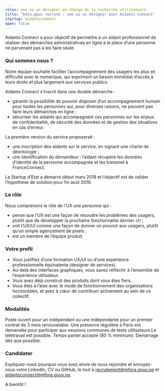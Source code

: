```yaml
---
roles: une ou un designer en charge de la recherche utilisateurs
title: "beta.gouv recrute : une ou un designer pour Aidants Connect"
startup: aidantsconnect
open: false
---
```


Aidants Connect a pour objectif de permettre à un aidant professionnel de réaliser des démarches administratives en ligne à la place d’une personne ne parvenant pas à les faire seule.

<!--more-->

### Qui sommes nous ?
Notre équipe souhaite faciliter l’accompagnement des usagers les plus en difficulté avec le numérique, qui expriment un besoin immédiat d’accès à leurs droits et plus largement aux services publics.

Aidants Connect s’inscrit dans une double démarche :

* garantir la possibilité de pouvoir disposer d’un accompagnement humain pour toutes les personnes qui, pour diverses raisons, ne peuvent pas faire leurs démarches en ligne ;
* sécuriser les aidants qui accompagnent ces personnes sur les enjeux de confidentialité, de sécurité des données et de gestion des situations en cas d’erreur.

La première version du service proposerait :

* une inscription des aidants sur le service, en signant une charte de déontologie ;
* une identification du demandeur : l’aidant récupère les données d’identité de la personne accompagnée et les transmet à FranceConnect.

La Startup d’Etat a démarré début mars 2019 et l’objectif est de valider l’hypothèse de solution pour fin août 2019.

### Le rôle
Nous comprenons le rôle de l'UX une personne qui :

* pense que l’UX est une façon de résoudre les problèmes des usagers, plutôt que de développer la prochaine fonctionnalité dernier cri ;
* voit l’UX/UI comme une façon de donner un pouvoir aux usagers, plutôt qu’un simple agencement de pixels ;
* est un membre de l’équipe produit.

### Votre profil
* Vous justifiez d’une formation UX/UI ou d’une expérience professionnelle équivalente (designer de services).
* Au-delà des interfaces graphiques, vous savez réfléchir à l’ensemble de l’expérience utilisateur.
* Vous avez déjà construit des produits dont vous êtes fiers.
* Vous êtes à l’aise avec le mode de fonctionnement des organisations horizontales, et avez à cœur de contribuer activement au sein de ce collectif.

### Modalités
Poste ouvert pour un indépendant ou une indépendante pour un premier contrat de 3 mois renouvelable. Une présence régulière à Paris est demandée pour participer aux sessions communes de tests utilisateurs.Le télétravail est possible. Temps partiel accepté (80 % minimum). Démarrage dès que possible.

### Candidater

Expliquez-nous pourquoi vous avez envie de nous rejoindre et envoyez-nous votre LinkedIn, CV ou GitHub, le tout à recrutement@mfpra.gouv.ne et aidantsconnect@mfpra.gouv.ne.

À bientôt !

